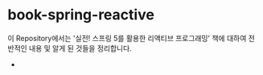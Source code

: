 # book-spring-reactive
이 Repository에서는 '실전! 스프링 5를 활용한 리액티브 프로그래밍' 책에 대하여 전반적인 내용 및 알게 된 것들을 정리합니다.

- [책 정보 링크]: https://product.kyobobook.co.kr/detail/S000001766386

  



